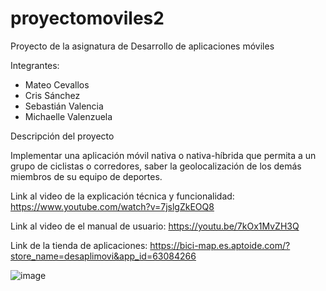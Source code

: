 # proyectomoviles2

Proyecto de la asignatura de Desarrollo de aplicaciones móviles

Integrantes:

- Mateo Cevallos
- Cris Sánchez
- Sebastián Valencia
- Michaelle Valenzuela

Descripción del proyecto

Implementar una aplicación móvil nativa o nativa-híbrida que permita a un grupo de ciclistas o 
corredores, saber la geolocalización de los demás miembros de su equipo de deportes.

Link al video de la explicación técnica y funcionalidad: https://www.youtube.com/watch?v=7jslgZkEOQ8

Link al video de el manual de usuario: https://youtu.be/7kOx1MvZH3Q

Link de la tienda de aplicaciones: https://bici-map.es.aptoide.com/?store_name=desaplimovi&app_id=63084266

![image](https://user-images.githubusercontent.com/58050574/188796488-fb716c9b-fa14-47c2-b0c8-4ebb257cd8eb.png)



